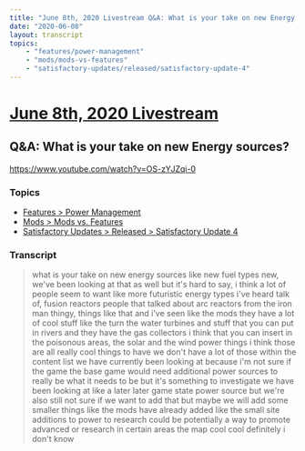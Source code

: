 ```yaml
---
title: "June 8th, 2020 Livestream Q&A: What is your take on new Energy sources?"
date: "2020-06-08"
layout: transcript
topics:
    - "features/power-management"
    - "mods/mods-vs-features"
    - "satisfactory-updates/released/satisfactory-update-4"
---
```

# [June 8th, 2020 Livestream](../2020-06-08.md)
## Q&A: What is your take on new Energy sources?
https://www.youtube.com/watch?v=OS-zYJZqi-0

### Topics
* [Features > Power Management](../topics/features/power-management.md)
* [Mods > Mods vs. Features](../topics/mods/mods-vs-features.md)
* [Satisfactory Updates > Released > Satisfactory Update 4](../topics/satisfactory-updates/released/satisfactory-update-4.md)

### Transcript

> what is your take on new energy sources like new fuel types new, we've been looking at that as well but it's hard to say, i think a lot of people seem to want like more futuristic energy types i've heard talk of, fusion reactors people that talked about arc reactors from the iron man thingy, things like that and i've seen like the mods they have a lot of cool stuff like the turn the water turbines and stuff that you can put in rivers and they have the gas collectors i think that you can insert in the poisonous areas, the solar and the wind power things i think those are all really cool things to have we don't have a lot of those within the content list we have currently been looking at because i'm not sure if the game the base game would need additional power sources to really be what it needs to be but it's something to investigate we have been looking at like a later later game state power source but we're also still not sure if we want to add that but maybe we will add some smaller things like the mods have already added like the small site additions to power to research could be potentially a way to promote advanced or research in certain areas the map cool cool definitely i don't know
